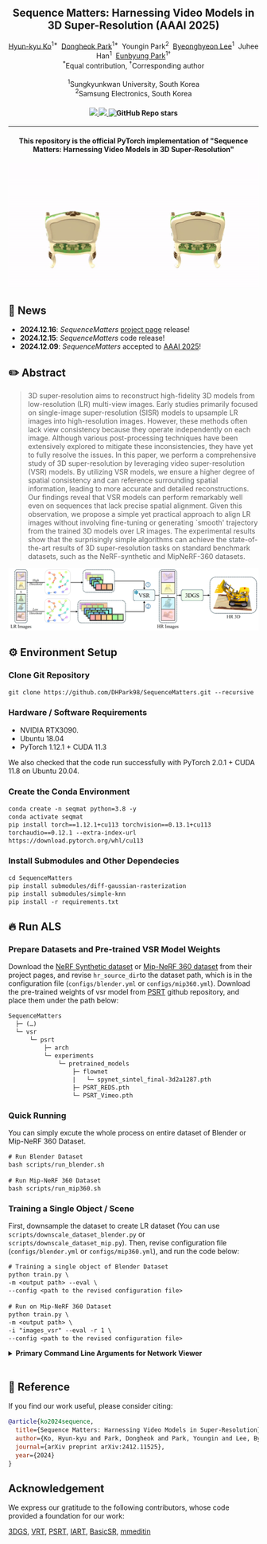 <div align="center">
<h2>Sequence Matters: Harnessing Video Models in 3D Super-Resolution (AAAI 2025)</h2>

<div>    
    <a href='https://scholar.google.co.kr/citations?user=lsi-8-QAAAAJ&hl=ko&oi=ao' target='_blank'>Hyun-kyu Ko</a><sup>1*</sup>&nbsp;
    <a href='https://scholar.google.co.kr/citations?user=UUtpFKgAAAAJ&hl=ko&oi=ao' target='_blank'>Dongheok Park</a><sup>1*</sup>&nbsp;
    <a target='_blank'>Youngin Park</a><sup>2</sup>&nbsp;
    <a href='https://scholar.google.co.kr/citations?user=_PhPccYAAAAJ&hl=ko&oi=ao' target='_blank'>Byeonghyeon Lee</a><sup>1</sup>&nbsp;
    <a target='_blank'>Juhee Han</a><sup>1</sup>&nbsp;
    <a href='https://silverbottlep.github.io/' target='_blank'>Eunbyung Park</a><sup>1†</sup>
</div>
    <div>
        <sup>*</sup>Equal contribution, <sup>†</sup>Corresponding author
    </div>
    <br>
<div>
    <sup>1</sup>Sungkyunkwan University, South Korea
</div>
<div>
    <sup>2</sup>Samsung Electronics, South Korea
</div>

<div>
    <h4 align="center">
        <a href="https://ko-lani.github.io/Sequence-Matters/index.html" target='_blank'>
        <img src="https://img.shields.io/badge/🍀-Project%20Page-green">
        </a>
        <a href="https://arxiv.org/abs/2401.03707" target='_blank'>
        <img src="https://img.shields.io/badge/arXiv-2401.03707-b31b1b.svg">
        </a>
        <img alt="GitHub Repo stars" src="https://img.shields.io/github/stars/DHPark98/SequenceMatters">
    </h4>
</div>

---

<div align="center">
    <h4>
        This repository is the official PyTorch implementation of "Sequence Matters: Harnessing Video Models in 3D Super-Resolution"
    </h4>
</div>
</div>

![Teaser](assets/video_comparison/bicubic_ours_chair.gif)

## :rocket: News
- **2024.12.16**: *SequenceMatters* [project page](https://ko-lani.github.io/Sequence-Matters/) release!
- **2024.12.15**: *SequenceMatters* code release!
- **2024.12.09**: *SequenceMatters* accepted to [AAAI 2025](https://aaai.org/conference/aaai/aaai-25/)!

## ✏️ Abstract
> 3D super-resolution aims to reconstruct high-fidelity 3D models from low-resolution (LR) multi-view images. Early studies primarily focused on single-image super-resolution (SISR) models to upsample LR images into high-resolution images. However, these methods often lack view consistency because they operate independently on each image. Although various post-processing techniques have been extensively explored to mitigate these inconsistencies, they have yet to fully resolve the issues. In this paper, we perform a comprehensive study of 3D super-resolution by leveraging video super-resolution (VSR) models. By utilizing VSR models, we ensure a higher degree of spatial consistency and can reference surrounding spatial information, leading to more accurate and detailed reconstructions. Our findings reveal that VSR models can perform remarkably well even on sequences that lack precise spatial alignment. Given this observation, we propose a simple yet practical approach to align LR images without involving fine-tuning or generating `smooth' trajectory from the trained 3D models over LR images. The experimental results show that the surprisingly simple algorithms can achieve the state-of-the-art results of 3D super-resolution tasks on standard benchmark datasets, such as the NeRF-synthetic and MipNeRF-360 datasets.
<p align="center">
  <img src="assets/figures/main_figure.png">
</p>


## ⚙️ Environment Setup
### Clone Git Repository
```Shell
git clone https://github.com/DHPark98/SequenceMatters.git --recursive
```

### Hardware / Software Requirements
- NVIDIA RTX3090.
- Ubuntu 18.04
- PyTorch 1.12.1 + CUDA 11.3
  
We also checked that the code run successfully with PyTorch 2.0.1 + CUDA 11.8 on Ubuntu 20.04.

### Create the Conda Environment
```Shell
conda create -n seqmat python=3.8 -y
conda activate seqmat
pip install torch==1.12.1+cu113 torchvision==0.13.1+cu113 torchaudio==0.12.1 --extra-index-url https://download.pytorch.org/whl/cu113
```

### Install Submodules and Other Dependecies
```Shell
cd SequenceMatters
pip install submodules/diff-gaussian-rasterization
pip install submodules/simple-knn
pip install -r requirements.txt
```

## 🔥 Run ALS
### Prepare Datasets and Pre-trained VSR Model Weights
Download the [NeRF Synthetic dataset](https://www.matthewtancik.com/nerf) or [Mip-NeRF 360 dataset](https://jonbarron.info/mipnerf360/) from their project pages, and revise ```hr_source_dir```to the dataset path, which is in the configuration file (```configs/blender.yml``` or ```configs/mip360.yml```). Download the pre-trained weights of vsr model from [PSRT](https://github.com/XPixelGroup/RethinkVSRAlignment/blob/main/README.md#training) github repository, and place them under the path below:
```
SequenceMatters
  ├─ (…)
  └─ vsr
      └─ psrt
          ├─ arch
          └─ experiments
              └─ pretrained_models
                  ├─ flownet
                  |   └─ spynet_sintel_final-3d2a1287.pth
                  ├─ PSRT_REDS.pth
                  └─ PSRT_Vimeo.pth

```

### Quick Running
You can simply excute the whole process on entire dataset of Blender or Mip-NeRF 360 Dataset.
```Shell
# Run Blender Dataset
bash scripts/run_blender.sh

# Run Mip-NeRF 360 Dataset
bash scripts/run_mip360.sh
```

### Training a Single Object / Scene
First, downsample the dataset to create LR dataset (You can use ```scripts/downscale_dataset_blender.py``` or ```scripts/downscale_dataset_mip.py```). Then, revise configuration file (```configs/blender.yml``` or ```configs/mip360.yml```), and run the code below:
```Shell
# Training a single object of Blender Dataset
python train.py \
-m <output path> --eval \
--config <path to the revised configuration file>

# Run on Mip-NeRF 360 Dataset
python train.py \
-m <output path> \
-i "images_vsr" --eval -r 1 \
--config <path to the revised configuration file>
```

<details>
<summary><span style="font-weight: bold;">Primary Command Line Arguments for Network Viewer</span></summary>

  ```hr_source_dir```
  path to directory of the HR dataset of Blender / Mip-NeRF 360 dataset.
  
  ```lr_source_dir```
  path to directory of the LR dataset to be saved.
  
  ```save_dir```
  path to directory of the LR dataset to be saved.
  
  ```downscale_factor```
  default : 4 for NeRF / 8 for Mip-NeRF 360

  ```upscale_factor```
  only defined on Mip-NeRF 360 dataset (default : 2)

  ```als```
  true : adaptive length sequences (ALS) / false : simple greedy algorithmm (S)

  ```num_images_in_sequence```
  length of sequence which are input in one vsr inference (reduce the value if you meet VRAM OOM Error)

  ```similarity```
  similarity to order sequences ( option : ['pose', 'feature'] )

  ```thres_values```
  threshold to stop generating sub-sequences in ALS


  ```subpixel```
  subpixel loss ( option : ['bicubic', 'avg'] )
  
  ```lambda_tex```:
  loss weight of 3dgs loss ( 1 - loss weight of subpixel loss )
</details>
<br>


## 📖 Reference
If you find our work useful, please consider citing:
```BibTeX
@article{ko2024sequence,
  title={Sequence Matters: Harnessing Video Models in Super-Resolution},
  author={Ko, Hyun-kyu and Park, Dongheok and Park, Youngin and Lee, Byeonghyeon and Han, Juhee and Park, Eunbyung},
  journal={arXiv preprint arXiv:2412.11525},
  year={2024}
}
```


## Acknowledgement
We express our gratitude to the following contributors, whose code provided a foundation for our work:

[3DGS](https://github.com/graphdeco-inria/gaussian-splatting), [VRT](https://github.com/JingyunLiang/VRT), [PSRT](https://github.com/alttch/psrt), [IART](https://github.com/kai422/IART), [BasicSR](https://github.com/SwinTransformer/Video-Swin-Transformer), [mmeditin](https://github.com/open-mmlab/mmagic)
